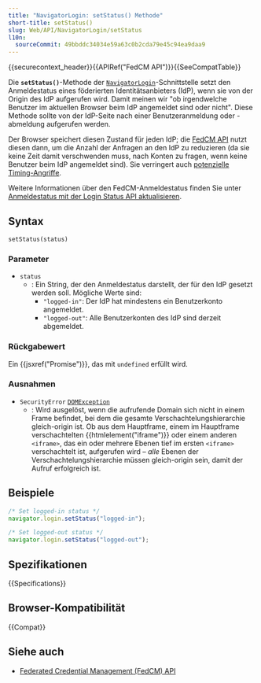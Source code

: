 ```yaml
---
title: "NavigatorLogin: setStatus() Methode"
short-title: setStatus()
slug: Web/API/NavigatorLogin/setStatus
l10n:
  sourceCommit: 49bbddc34034e59a63c0b2cda79e45c94ea9daa9
---
```


{{securecontext_header}}{{APIRef("FedCM API")}}{{SeeCompatTable}}

Die **`setStatus()`**-Methode der [`NavigatorLogin`](/de/docs/Web/API/NavigatorLogin)-Schnittstelle setzt den Anmeldestatus eines föderierten Identitätsanbieters (IdP), wenn sie von der Origin des IdP aufgerufen wird. Damit meinen wir "ob irgendwelche Benutzer im aktuellen Browser beim IdP angemeldet sind oder nicht". Diese Methode sollte von der IdP-Seite nach einer Benutzeranmeldung oder -abmeldung aufgerufen werden.

Der Browser speichert diesen Zustand für jeden IdP; die [FedCM API](/de/docs/Web/API/FedCM_API) nutzt diesen dann, um die Anzahl der Anfragen an den IdP zu reduzieren (da sie keine Zeit damit verschwenden muss, nach Konten zu fragen, wenn keine Benutzer beim IdP angemeldet sind). Sie verringert auch [potenzielle Timing-Angriffe](https://github.com/w3c-fedid/FedCM/issues/447).

Weitere Informationen über den FedCM-Anmeldestatus finden Sie unter [Anmeldestatus mit der Login Status API aktualisieren](/de/docs/Web/API/FedCM_API/IDP_integration#update_login_status_using_the_login_status_api).

## Syntax

```js-nolint
setStatus(status)
```

### Parameter

- `status`
  - : Ein String, der den Anmeldestatus darstellt, der für den IdP gesetzt werden soll. Mögliche Werte sind:
    - `"logged-in"`: Der IdP hat mindestens ein Benutzerkonto angemeldet.
    - `"logged-out"`: Alle Benutzerkonten des IdP sind derzeit abgemeldet.

### Rückgabewert

Ein {{jsxref("Promise")}}, das mit `undefined` erfüllt wird.

### Ausnahmen

- `SecurityError` [`DOMException`](/de/docs/Web/API/DOMException)
  - : Wird ausgelöst, wenn die aufrufende Domain sich nicht in einem Frame befindet, bei dem die gesamte Verschachtelungshierarchie gleich-origin ist. Ob aus dem Hauptframe, einem im Hauptframe verschachtelten {{htmlelement("iframe")}} oder einem anderen `<iframe>`, das ein oder mehrere Ebenen tief im ersten `<iframe>` verschachtelt ist, aufgerufen wird – _alle_ Ebenen der Verschachtelungshierarchie müssen gleich-origin sein, damit der Aufruf erfolgreich ist.

## Beispiele

```js
/* Set logged-in status */
navigator.login.setStatus("logged-in");

/* Set logged-out status */
navigator.login.setStatus("logged-out");
```

## Spezifikationen

{{Specifications}}

## Browser-Kompatibilität

{{Compat}}

## Siehe auch

- [Federated Credential Management (FedCM) API](/de/docs/Web/API/FedCM_API)
